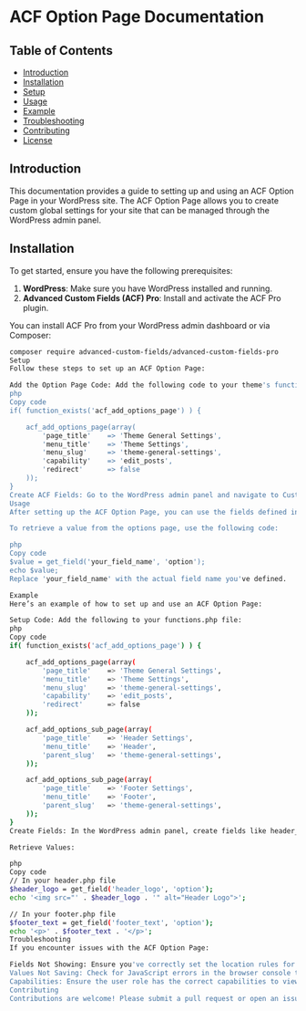 # ACF Option Page Documentation

## Table of Contents

- [Introduction](#introduction)
- [Installation](#installation)
- [Setup](#setup)
- [Usage](#usage)
- [Example](#example)
- [Troubleshooting](#troubleshooting)
- [Contributing](#contributing)
- [License](#license)

## Introduction

This documentation provides a guide to setting up and using an ACF Option Page in your WordPress site. The ACF Option Page allows you to create custom global settings for your site that can be managed through the WordPress admin panel.

## Installation

To get started, ensure you have the following prerequisites:

1. **WordPress**: Make sure you have WordPress installed and running.
2. **Advanced Custom Fields (ACF) Pro**: Install and activate the ACF Pro plugin.

You can install ACF Pro from your WordPress admin dashboard or via Composer:

```bash
composer require advanced-custom-fields/advanced-custom-fields-pro
Setup
Follow these steps to set up an ACF Option Page:

Add the Option Page Code: Add the following code to your theme's functions.php file or a custom plugin file.
php
Copy code
if( function_exists('acf_add_options_page') ) {

    acf_add_options_page(array(
        'page_title'    => 'Theme General Settings',
        'menu_title'    => 'Theme Settings',
        'menu_slug'     => 'theme-general-settings',
        'capability'    => 'edit_posts',
        'redirect'      => false
    ));
}
Create ACF Fields: Go to the WordPress admin panel and navigate to Custom Fields > Add New. Create a new field group and set the location to show on the options page.
Usage
After setting up the ACF Option Page, you can use the fields defined in the options page throughout your theme.

To retrieve a value from the options page, use the following code:

php
Copy code
$value = get_field('your_field_name', 'option');
echo $value;
Replace 'your_field_name' with the actual field name you've defined.

Example
Here’s an example of how to set up and use an ACF Option Page:

Setup Code: Add the following to your functions.php file:
php
Copy code
if( function_exists('acf_add_options_page') ) {

    acf_add_options_page(array(
        'page_title'    => 'Theme General Settings',
        'menu_title'    => 'Theme Settings',
        'menu_slug'     => 'theme-general-settings',
        'capability'    => 'edit_posts',
        'redirect'      => false
    ));

    acf_add_options_sub_page(array(
        'page_title'    => 'Header Settings',
        'menu_title'    => 'Header',
        'parent_slug'   => 'theme-general-settings',
    ));

    acf_add_options_sub_page(array(
        'page_title'    => 'Footer Settings',
        'menu_title'    => 'Footer',
        'parent_slug'   => 'theme-general-settings',
    ));
}
Create Fields: In the WordPress admin panel, create fields like header_logo and footer_text.

Retrieve Values:

php
Copy code
// In your header.php file
$header_logo = get_field('header_logo', 'option');
echo '<img src="' . $header_logo . '" alt="Header Logo">';

// In your footer.php file
$footer_text = get_field('footer_text', 'option');
echo '<p>' . $footer_text . '</p>';
Troubleshooting
If you encounter issues with the ACF Option Page:

Fields Not Showing: Ensure you've correctly set the location rules for the field group to show on the options page.
Values Not Saving: Check for JavaScript errors in the browser console that might indicate conflicts with other plugins.
Capabilities: Ensure the user role has the correct capabilities to view and edit the options page.
Contributing
Contributions are welcome! Please submit a pull request or open an issue to discuss improvements or fixes.
```
